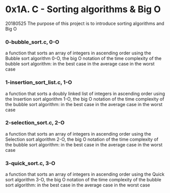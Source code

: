 # 0x1A. C - Sorting algorithms & Big O

20180525
The purpose of this project is to introduce sorting algorithms and Big O

### 0-bubble_sort.c, 0-O
a function that sorts an array of integers in ascending order using the Bubble sort algorithm
0-O, the big O notation of the time complexity of the bubble sort algorithm:
in the best case
in the average case
in the worst case

### 1-insertion_sort_list.c, 1-O
a function that sorts a doubly linked list of integers in ascending order using the Insertion sort algorithm
1-O, the big O notation of the time complexity of the bubble sort algorithm:
in the best case
in the average case
in the worst case

### 2-selection_sort.c, 2-O
a function that sorts an array of integers in ascending order using the Selection sort algorithm
2-O, the big O notation of the time complexity of the bubble sort algorithm:
in the best case
in the average case
in the worst case

### 3-quick_sort.c, 3-O
a function that sorts an array of integers in ascending order using the Quick sort algorithm
3-O, the big O notation of the time complexity of the bubble sort algorithm:
in the best case
in the average case
in the worst case
